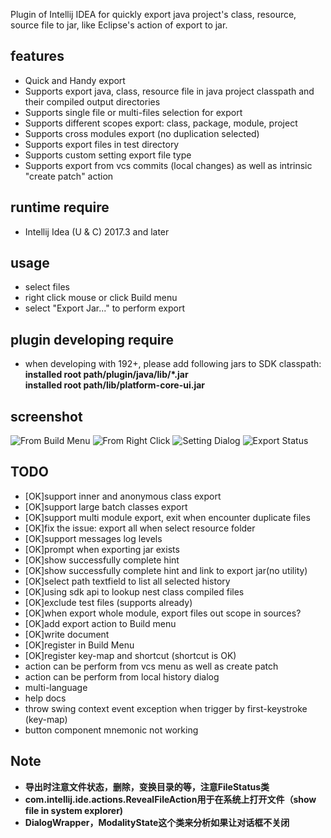 Plugin of Intellij IDEA for quickly export java project's class, resource, source file to jar, like Eclipse's action of export to jar. 

## features
- Quick and Handy export
- Supports export java, class, resource file in java project classpath and their compiled output directories
- Supports single file or multi-files selection for export
- Supports different scopes export: class, package, module, project
- Supports cross modules export (no duplication selected)
- Supports export files in test directory
- Supports custom setting export file type
- Supports export from vcs commits (local changes) as well as intrinsic "create patch" action 

## runtime require
- Intellij Idea (U & C) 2017.3 and later

## usage
- select files
- right click mouse or click Build menu
- select "Export Jar..." to perform export

## plugin developing require
- when developing with 192+, please add following jars to SDK classpath:  
**installed root path/plugin/java/lib/\*.jar**  
**installed root path/lib/platform-core-ui.jar**  

## screenshot
![From Build Menu](https://raw.githubusercontent.com/zhyhang/export-jar/master/image/export-jar-menu.png)
![From Right Click](https://raw.githubusercontent.com/zhyhang/export-jar/master/image/export-jar-right-click.png)
![Setting Dialog](https://raw.githubusercontent.com/zhyhang/export-jar/master/image/export-jar-pop.png)
![Export Status](https://raw.githubusercontent.com/zhyhang/export-jar/master/image/export-jar-result.png)

## TODO 
- [OK]support inner and anonymous class export
- [OK]support large batch classes  export
- [OK]support multi module export, exit when encounter duplicate files
- [OK]fix the issue: export all when select resource folder
- [OK]support messages log levels
- [OK]prompt when exporting jar exists
- [OK]show successfully complete hint
- [OK]show successfully complete hint and link to export jar(no utility)
- [OK]select path textfield to list all selected history
- [OK]using sdk api to lookup nest class compiled files
- [OK]exclude test files (supports already)
- [OK]when export whole module, export files out scope in sources?
- [OK]add export action to Build menu
- [OK]write document
- [OK]register in Build Menu
- [OK]register key-map and shortcut (shortcut is OK)
- action can be perform from vcs menu as well as create patch
- action can be perform from local history dialog
- multi-language
- help docs
- throw swing context event exception when trigger by first-keystroke (key-map)
- button component mnemonic not working
## Note
- **导出时注意文件状态，删除，变换目录的等，注意FileStatus类**
- **com.intellij.ide.actions.RevealFileAction用于在系统上打开文件（show file in system explorer)**
- **DialogWrapper，ModalityState这个类来分析如果让对话框不关闭**